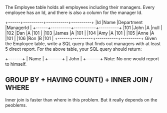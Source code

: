 The Employee table holds all employees including their managers. Every employee has an Id, and there is also a column for the manager Id.

+------+----------+-----------+----------+
|Id    |Name 	  |Department |ManagerId |
+------+----------+-----------+----------+
|101   |John 	  |A 	      |null      |
|102   |Dan 	  |A 	      |101       |
|103   |James 	  |A 	      |101       |
|104   |Amy 	  |A 	      |101       |
|105   |Anne 	  |A 	      |101       |
|106   |Ron 	  |B 	      |101       |
+------+----------+-----------+----------+
Given the Employee table, write a SQL query that finds out managers with at least 5 direct report. For the above table, your SQL query should return:

+-------+
| Name  |
+-------+
| John  |
+-------+
Note:
No one would report to himself.

## GROUP BY + HAVING COUNT() + INNER JOIN / WHERE

Inner join is faster than where in this problem. But it really depends on the peoblems.
